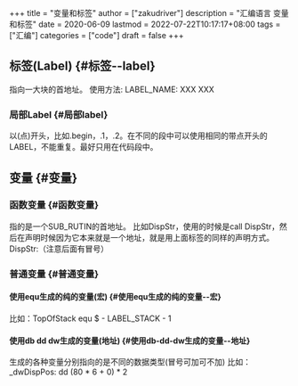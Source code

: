 +++
title = "变量和标签"
author = ["zakudriver"]
description = "汇编语言 变量和标签"
date = 2020-06-09
lastmod = 2022-07-22T10:17:17+08:00
tags = ["汇编"]
categories = ["code"]
draft = false
+++

## 标签(Label) {#标签--label}

指向一大块的首地址。
使用方法:  LABEL_NAME: XXX XXX


### 局部Label {#局部label}

以(点)开头，比如.begin，.1，.2。在不同的段中可以使用相同的带点开头的LABEL，不能重复。最好只用在代码段中。


## 变量 {#变量}


### 函数变量 {#函数变量}

指的是一个SUB_RUTIN的首地址。
比如DispStr，使用的时候是call DispStr，然后在声明时候因为它本来就是一个地址，就是用上面标签的同样的声明方式。
DispStr:（注意后面有冒号）


### 普通变量 {#普通变量}


#### 使用equ生成的纯的变量(宏) {#使用equ生成的纯的变量--宏}

比如：TopOfStack equ $ - LABEL_STACK - 1


#### 使用db dd dw生成的变量(地址) {#使用db-dd-dw生成的变量--地址}

生成的各种变量分别指向的是不同的数据类型(冒号可加可不加)
比如： \_dwDispPos: dd (80 \* 6 + 0) \* 2
